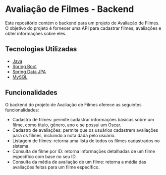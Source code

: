# Avaliação de Filmes - Backend

Este repositório contém o backend para um projeto de Avaliação de Filmes. O objetivo do projeto é fornecer uma API para cadastrar filmes, avaliações e obter informações sobre eles.

## Tecnologias Utilizadas

- [Java](https://www.java.com)
- [Spring Boot](https://spring.io/projects/spring-boot)
- [Spring Data JPA](https://spring.io/projects/spring-data-jpa)
- [MySQL](https://www.mysql.com)

## Funcionalidades

O backend do projeto de Avaliação de Filmes oferece as seguintes funcionalidades:

- Cadastro de filmes: permite cadastrar informações básicas sobre um filme, como título, gênero, ano e se possui um Oscar.
- Cadastro de avaliações: permite que os usuários cadastrem avaliações para os filmes, incluindo a nota dada pelo usuário.
- Listagem de filmes: retorna uma lista de todos os filmes cadastrados no sistema.
- Consulta de filme por ID: retorna informações detalhadas de um filme específico com base no seu ID.
- Consulta da média de avaliação de um filme: retorna a média das avaliações feitas para um filme específico.
